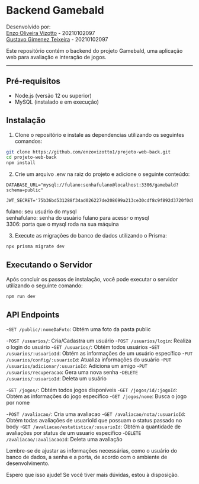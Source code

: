 # Backend Gamebald 

Desenvolvido por:  
[Enzo Oliveira Vizotto](https://github.com/enzovizotto1/) - 20210102097  
[Gustavo Gimenez Teixeira](https://github.com/ggimenezt) - 20210102097   

Este repositório contém o backend do projeto Gamebald, uma aplicação web para avaliação e interação de jogos.

---

## Pré-requisitos

- Node.js (versão 12 ou superior)
- MySQL (instalado e em execução)

## Instalação

1. Clone o repositório e instale as dependencias utilizando os seguintes comandos:

```bash
git clone https://github.com/enzovizotto1/projeto-web-back.git
cd projeto-web-back
npm install
```

2. Crie um arquivo .env na raiz do projeto e adicione o seguinte conteúdo:
```plaintext
DATABASE_URL="mysql://fulano:senhafulano@localhost:3306/gamebald?schema=public"

JWT_SECRET='75b36bd531288f34ad026227de208699a213ce30cdf8c9f892d3720f0db8e9ebaa50f04f319b88242b5d5cba8157da5d8d8653b465d94a82f79b023c92aea4bc'
```
fulano: seu usuário do mysql  
senhafulano: senha do usuário fulano para acessr o mysql  
3306: porta que o mysql roda na sua máquina 

3. Execute as migrações do banco de dados utilizando o Prisma:
```bash
npx prisma migrate dev
```

## Executando o Servidor
Após concluir os passos de instalação, você pode executar o servidor utilizando o seguinte comando:
```bash
npm run dev
```

## API Endpoints
-`GET /public/:nomeDaFoto`: Obtém uma foto da pasta public

-`POST /usuarios/`: Cria/Cadastra um usuário
-`POST /usuarios/login`: Realiza o login do usuário
-`GET /usuarios/`: Obtém todos usuários
-`GET /usuarios/:usuarioId`: Obtém as informações de um usuário específico 
-`PUT /usuarios/config/:usuarioId`: Atualiza informações do usuário
-`PUT /usuarios/adicionar/:usuarioId`: Adiciona um amigo
-`PUT /usuarios/recuperacao`: Gera uma nova senha
-`DELETE /usuarios/:usuarioId`: Deleta um usuário

-`GET /jogos/`: Obtém todos jogos disponíveis
-`GET /jogos/id/:jogoId`: Obtém as informações do jogo específico
-`GET /jogos/nome`: Busca o jogo por nome

-`POST /avaliacao/`: Cria uma avaliacao
-`GET /avaliacao/nota/:usuarioId`: Obtém todas avaliações de usuarioId que possuam o status passado no body
-`GET /avaliacao/estatistica/:usuarioId`: Obtém a quantidade de avaliações por status de um usuario especifico
-`DELETE /avaliacao/:avaliacaoId`: Deleta uma avaliação



Lembre-se de ajustar as informações necessárias, como o usuário do banco de dados, a senha e a porta, de acordo com o ambiente de desenvolvimento.

Espero que isso ajude! Se você tiver mais dúvidas, estou à disposição.

